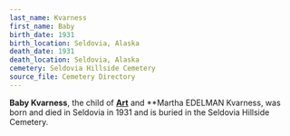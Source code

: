 ```yaml
---
last_name: Kvarness
first_name: Baby
birth_date: 1931
birth_location: Seldovia, Alaska
death_date: 1931
death_location: Seldovia, Alaska
cemetery: Seldovia Hillside Cemetery
source_file: Cemetery Directory
---
```

**Baby   Kvarness**, the child of [**Art**](./Kvarness_Arthur.md) and **Martha EDELMAN Kvarness, was born and died in Seldovia in 1931 and is buried in the Seldovia Hillside Cemetery.


